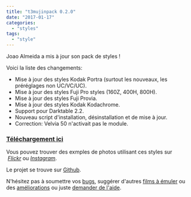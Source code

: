 ```yaml
---
title: "t3mujinpack 0.2.0"
date: "2017-01-17"
categories: 
  - "styles"
tags: 
  - "style"
---
```


Joao Almeida a mis à jour son pack de styles !

Voici la liste des changements:

- Mise à jour des styles Kodak Portra (surtout les nouveaux, les préréglages non UC/VC/UC).
- Mise à jour des styles Fuji Pro styles (160Z, 400H, 800H).
- Mise à jour des styles Fuji Provia.
- Mise à jour des styles Kodak Kodachrome.
- Support pour Darktable 2.2.
- Nouveau script d'installation, désinstallation et de mise à jour.
- Correction: Velvia 50 n'activait pas le module.

### [Téléchargement ici](http://joaoalmeidaphotography.us4.list-manage.com/track/click?u=2b0466daf4273dc35a2bc58cd&id=e91d6cd571&e=8ce02638d3)

Vous pouvez trouver des exmples de photos utilisant ces styles sur  [_Flickr_](http://joaoalmeidaphotography.us4.list-manage1.com/track/click?u=2b0466daf4273dc35a2bc58cd&id=f57bf94297&e=8ce02638d3) ou [_Instagram_](http://joaoalmeidaphotography.us4.list-manage.com/track/click?u=2b0466daf4273dc35a2bc58cd&id=ac0fba9727&e=8ce02638d3).  
  
Le projet se trouve sur [Github](http://joaoalmeidaphotography.us4.list-manage1.com/track/click?u=2b0466daf4273dc35a2bc58cd&id=7bd0eaba1a&e=8ce02638d3).  
  
N'hésitez pas à soumettre vos [bugs](http://joaoalmeidaphotography.us4.list-manage.com/track/click?u=2b0466daf4273dc35a2bc58cd&id=e20193a68e&e=8ce02638d3), suggérer d'autres [films à émuler](http://joaoalmeidaphotography.us4.list-manage.com/track/click?u=2b0466daf4273dc35a2bc58cd&id=ba3d158e50&e=8ce02638d3) ou des [améliorations](http://joaoalmeidaphotography.us4.list-manage1.com/track/click?u=2b0466daf4273dc35a2bc58cd&id=79c6871233&e=8ce02638d3) ou juste [demander de l'aide](http://joaoalmeidaphotography.us4.list-manage.com/track/click?u=2b0466daf4273dc35a2bc58cd&id=effd063c0b&e=8ce02638d3).
